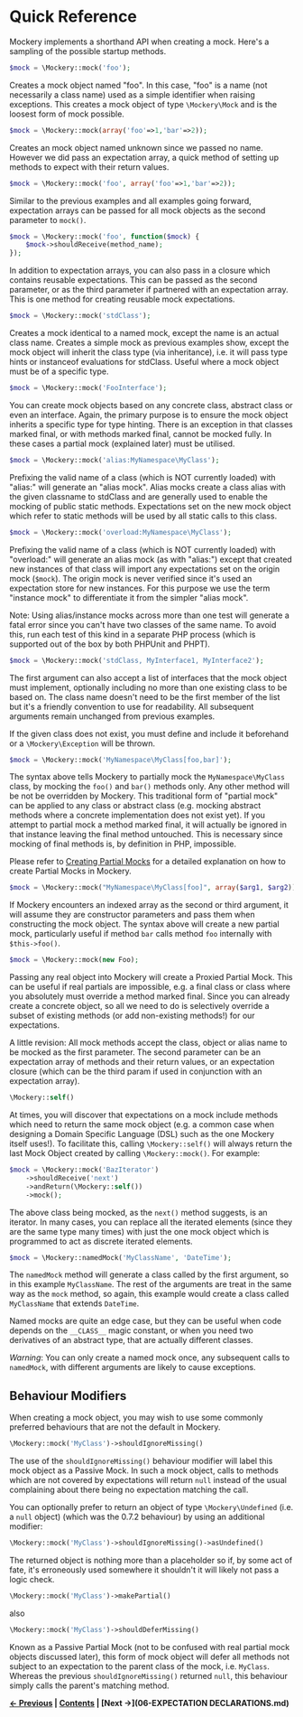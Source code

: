 # Quick Reference


Mockery implements a shorthand API when creating a mock. Here's a sampling
of the possible startup methods.

```PHP
$mock = \Mockery::mock('foo');
```

Creates a mock object named "foo". In this case, "foo" is a name (not necessarily
a class name) used as a simple identifier when raising exceptions. This creates
a mock object of type `\Mockery\Mock` and is the loosest form of mock possible.

```PHP
$mock = \Mockery::mock(array('foo'=>1,'bar'=>2));
```

Creates an mock object named unknown since we passed no name. However we did
pass an expectation array, a quick method of setting up methods to expect with
their return values.

```PHP
$mock = \Mockery::mock('foo', array('foo'=>1,'bar'=>2));
```

Similar to the previous examples and all examples going forward, expectation arrays
can be passed for all mock objects as the second parameter to `mock()`.

```PHP
$mock = \Mockery::mock('foo', function($mock) {
    $mock->shouldReceive(method_name);
});
```

In addition to expectation arrays, you can also pass in a closure which contains
reusable expectations. This can be passed as the second parameter, or as the third
parameter if partnered with an expectation array. This is one method for creating
reusable mock expectations.

```PHP
$mock = \Mockery::mock('stdClass');
```

Creates a mock identical to a named mock, except the name is an actual class
name. Creates a simple mock as previous examples show, except the mock
object will inherit the class type (via inheritance), i.e. it will pass type hints
or instanceof evaluations for stdClass. Useful where a mock object must be of a specific
type.

```PHP
$mock = \Mockery::mock('FooInterface');
```

You can create mock objects based on any concrete class, abstract class or
even an interface. Again, the primary purpose is to ensure the mock object
inherits a specific type for type hinting. There is an exception in that classes
marked final, or with methods marked final, cannot be mocked fully. In these cases
a partial mock (explained later) must be utilised.

```PHP
$mock = \Mockery::mock('alias:MyNamespace\MyClass');
```

Prefixing the valid name of a class (which is NOT currently loaded) with "alias:"
will generate an "alias mock". Alias mocks create a class alias with the given
classname to stdClass and are generally used to enable the mocking of public
static methods. Expectations set on the new mock object which refer to static
methods will be used by all static calls to this class.

```PHP
$mock = \Mockery::mock('overload:MyNamespace\MyClass');
```

Prefixing the valid name of a class (which is NOT currently loaded) with "overload:" will
generate an alias mock (as with "alias:") except that created new instances of that
class will import any expectations set on the origin mock (`$mock`). The origin
mock is never verified since it's used an expectation store for new instances. For this
purpose we use the term "instance mock" to differentiate it from the simpler "alias mock".

Note: Using alias/instance mocks across more than one test will generate a fatal error since
you can't have two classes of the same name. To avoid this, run each test of this
kind in a separate PHP process (which is supported out of the box by both
PHPUnit and PHPT).

```PHP
$mock = \Mockery::mock('stdClass, MyInterface1, MyInterface2');
```

The first argument can also accept a list of interfaces that the mock object must
implement, optionally including no more than one existing class to be based on. The
class name doesn't need to be the first member of the list but it's a friendly
convention to use for readability. All subsequent arguments remain unchanged from
previous examples.

If the given class does not exist, you must define and include it beforehand or a
`\Mockery\Exception` will be thrown.

```PHP
$mock = \Mockery::mock('MyNamespace\MyClass[foo,bar]');
```

The syntax above tells Mockery to partially mock the `MyNamespace\MyClass` class,
by mocking the `foo()` and `bar()` methods only. Any other method will be not be
overridden by Mockery. This traditional form of "partial mock" can be applied to any class
or abstract class (e.g. mocking abstract methods where a concrete implementation
does not exist yet). If you attempt to partial mock a method marked final, it will
actually be ignored in that instance leaving the final method untouched. This is
necessary since mocking of final methods is, by definition in PHP, impossible.

Please refer to [Creating Partial Mocks](#creating-partial-mocks) for a detailed
explanation on how to create Partial Mocks in Mockery.

```PHP
$mock = \Mockery::mock("MyNamespace\MyClass[foo]", array($arg1, $arg2));
```

If Mockery encounters an indexed array as the second or third argument, it will
assume they are constructor parameters and pass them when constructing the mock
object. The syntax above will create a new partial mock, particularly useful if
method `bar` calls method `foo` internally with `$this->foo()`.

```PHP
$mock = \Mockery::mock(new Foo);
```

Passing any real object into Mockery will create a Proxied Partial Mock. This
can be useful if real partials are impossible, e.g. a final class or class where
you absolutely must override a method marked final. Since you can already create
a concrete object, so all we need to do is selectively
override a subset of existing methods (or add non-existing methods!) for
our expectations.

A little revision: All mock methods accept the class, object or alias name to be
mocked as the first parameter. The second parameter can be an expectation array
of methods and their return values, or an expectation closure (which can be the
third param if used in conjunction with an expectation array).

```PHP
\Mockery::self()
```

At times, you will discover that expectations on a mock include methods which need
to return the same mock object (e.g. a common case when designing a Domain Specific
Language (DSL) such as the one Mockery itself uses!). To facilitate this, calling
`\Mockery::self()` will always return the last Mock Object created by calling
`\Mockery::mock()`. For example:

```PHP
$mock = \Mockery::mock('BazIterator')
    ->shouldReceive('next')
    ->andReturn(\Mockery::self())
    ->mock();
```

The above class being mocked, as the `next()` method suggests, is an iterator. In
many cases, you can replace all the iterated elements (since they are the same type
many times) with just the one mock object which is programmed to act as discrete
iterated elements.

```PHP
$mock = \Mockery::namedMock('MyClassName', 'DateTime');
```

The `namedMock` method will generate a class called by the first argument, so in
this example `MyClassName`. The rest of the arguments are treat in the same way
as the `mock` method, so again, this example would create a class called
`MyClassName` that extends `DateTime`.

Named mocks are quite an edge case, but they can be useful when code depends on
the `__CLASS__` magic constant, or when you need two derivatives of an abstract
type, that are actually different classes.

*Warning*: You can only create a named mock once, any subsequent calls to
`namedMock`, with different arguments are likely to cause exceptions.


## Behaviour Modifiers

When creating a mock object, you may wish to use some commonly preferred behaviours
that are not the default in Mockery.

```PHP
\Mockery::mock('MyClass')->shouldIgnoreMissing()
```

The use of the `shouldIgnoreMissing()` behaviour modifier will label this mock object
as a Passive Mock. In such a mock object, calls to methods which are not covered by
expectations will return `null` instead of the usual complaining about there
being no expectation matching the call.

You can optionally prefer to return an object of type `\Mockery\Undefined` (i.e.
a `null` object) (which was the 0.7.2 behaviour) by using an additional modifier:

```PHP
\Mockery::mock('MyClass')->shouldIgnoreMissing()->asUndefined()
```

The returned object is nothing more than a placeholder so if, by some act of fate,
it's erroneously used somewhere it shouldn't it will likely not pass a logic check.

```PHP
\Mockery::mock('MyClass')->makePartial()
```

also

```PHP
\Mockery::mock('MyClass')->shouldDeferMissing()
```

Known as a Passive Partial Mock (not to be confused with real partial mock objects
discussed later), this form of mock object will defer all methods not subject to
an expectation to the parent class of the mock, i.e. `MyClass`. Whereas the previous
`shouldIgnoreMissing()` returned `null`, this behaviour simply calls the parent's
matching method.



**[&#8592; Previous](04-PHPUNIT-INTEGRATION.md) | [Contents](../README.md#documentation) | [Next &#8594;](06-EXPECTATION DECLARATIONS.md)**
